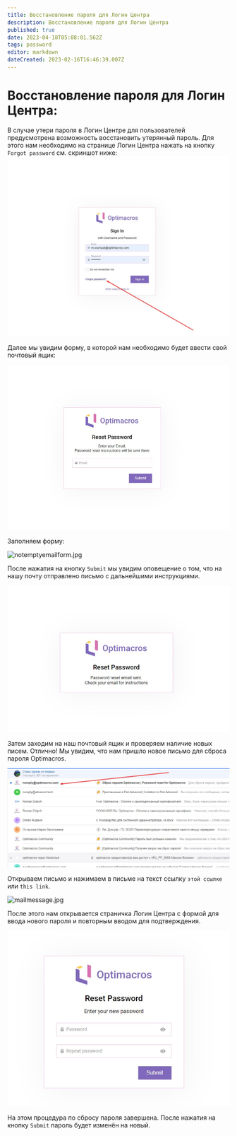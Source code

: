 ```yaml
---
title: Восстановление пароля для Логин Центра
description: Восстановление пароля для Логин Центра
published: true
date: 2023-04-18T05:08:01.562Z
tags: password
editor: markdown
dateCreated: 2023-02-16T16:46:39.007Z
---
```


# Восстановление пароля для Логин Центра:

В случае утери пароля в Логин Центре для пользователей предусмотрена возможность восстановить утерянный пароль. Для этого нам необходимо на странице Логин Центра нажать на кнопку `Forgot password` см. скриншот ниже:
![forgotpassbutton.jpg](/login-center/forgot_password/forgotpassbutton.jpg)

Далее мы увидим форму, в которой нам необходимо будет ввести свой почтовый ящик:

![forgotemailform.jpg](/login-center/forgot_password/forgotemailform.jpg)

Заполняем форму:

![notemptyemailform.jpg](/login-center/forgot_password/notemptyemailform.jpg)

После нажатия на кнопку `Submit` мы увидим оповещение о том, что на нашу почту отправлено письмо с дальнейшими
 инструкциями.
 
![resetpassnotify.jpg](/login-center/forgot_password/resetpassnotify.jpg)

Затем заходим на наш почтовый ящик и проверяем наличие новых писем. Отлично! Мы увидим, что нам пришло новое письмо для
 сброса пароля Optimacros.

![newmessageinmail.jpg](/login-center/forgot_password/newmessageinmail.jpg)

Открываем письмо и нажимаем в письме на текст ссылку `этой ссылке` или `this link`.

![mailmessage.jpg](/login-center/forgot_password/mailmessage.jpg)

После этого нам открывается страничка Логин Центра с формой для ввода нового пароля и повторным вводом для
 подтверждения.
 
![newpasswordform.jpg](/login-center/forgot_password/newpasswordform.jpg) 

На этом процедура по сбросу пароля завершена. После нажатия на кнопку `Submit` пароль будет изменён на новый.
  
